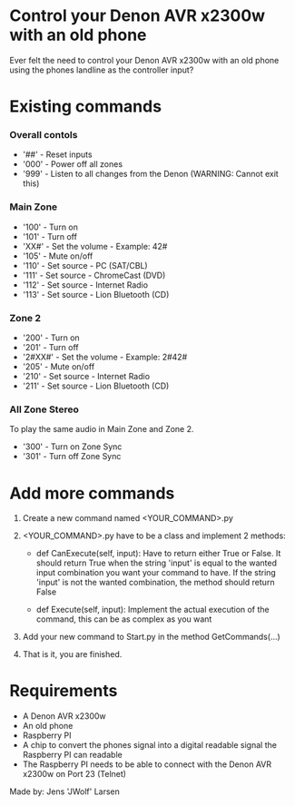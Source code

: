 # Control your Denon AVR x2300w with an old phone

Ever felt the need to control your Denon AVR x2300w with an old phone using the phones landline as the controller input? 

# Existing commands

### Overall contols
- '##' - Reset inputs
- '000' - Power off all zones
- '999' - Listen to all changes from the Denon (WARNING: Cannot exit this)

### Main Zone
- '100' - Turn on 
- '101' - Turn off 
- 'XX#' - Set the volume - Example: 42#
- '105' - Mute on/off 
- '110' - Set source - PC (SAT/CBL)
- '111' - Set source - ChromeCast (DVD)
- '112' - Set source - Internet Radio
- '113' - Set source - Lion Bluetooth (CD)

### Zone 2
- '200' - Turn on 
- '201' - Turn off 
- '2#XX#' - Set the volume - Example: 2#42#
- '205' - Mute on/off 
- '210' - Set source - Internet Radio
- '211' - Set source - Lion Bluetooth (CD)

### All Zone Stereo
To play the same audio in Main Zone and Zone 2. 
- '300' - Turn on Zone Sync
- '301' - Turn off Zone Sync

# Add more commands
1. Create a new command named <YOUR_COMMAND>.py
2. <YOUR_COMMAND>.py have to be a class and implement 2 methods:
	- def CanExecute(self, input):
		Have to return either True or False.
		It should return True when the string 'input' is equal to the wanted input combination you want your command to have. 
		If the string 'input' is not the wanted combination, the method should return False
	
	- def Execute(self, input):
		Implement the actual execution of the command, this can be as complex as you want

3. Add your new command to Start.py in the method GetCommands(...)
4. That is it, you are finished. 

# Requirements
- A Denon AVR x2300w
- An old phone
- Raspberry PI
- A chip to convert the phones signal into a digital readable signal the Raspberry PI can readable
- The Raspberry PI needs to be able to connect with the Denon AVR x2300w on Port 23 (Telnet)


Made by: 
Jens 'JWolf' Larsen

